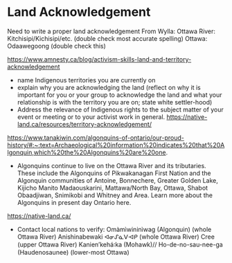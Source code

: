 # Land Acknowledgement

Need to write a proper land acknowledgement
From Wylla:
Ottawa River: Kitchisipi/Kichisipi/etc. (double check most accurate spelling)
Ottawa: Odaawegoong (double check this)


https://www.amnesty.ca/blog/activism-skills-land-and-territory-acknowledgement
- name Indigenous territories you are currently on
- explain why you are acknowledging the land (reflect on why it is important for you or your group to acknowledge the land and what your relationship is with the territory you are on; state white settler-hood)
- Address the relevance of Indigenous rights to the subject matter of your event or meeting or to your activist work in general. 
https://native-land.ca/resources/territory-acknowledgement/


https://www.tanakiwin.com/algonquins-of-ontario/our-proud-history/#:~:text=Archaeological%20information%20indicates%20that%20Algonquin,which%20the%20Algonquins%20are%20one.
- Algonquins continue to live on the Ottawa River and its tributaries. These include the Algonquins of Pikwakanagan First Nation and the Algonquin communities of Antoine, Bonnechere, Greater Golden Lake, Kijicho Manito Madaouskarini, Mattawa/North Bay, Ottawa, Shabot Obaadjiwan, Snimikobi and Whitney and Area. Learn more about the Algonquins in present day Ontario here.

https://native-land.ca/
- Contact local nations to verify:
Omàmìwininìwag (Algonquin) (whole Ottawa River)
Anishinabewaki ᐊᓂᔑᓈᐯᐗᑭ (whole Ottawa River)
Cree (upper Ottawa River)
Kanienʼkehá꞉ka (Mohawk)// Ho-de-no-sau-nee-ga (Haudenosaunee) (lower-most Ottawa)
